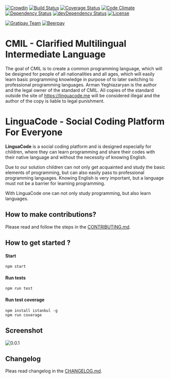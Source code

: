 [![Crowdin](https://d322cqt584bo4o.cloudfront.net/linguacode/localized.svg)](https://crowdin.com/project/linguacode)
[![Build Status](https://travis-ci.org/LinguaCode/core.svg?branch=master)](https://travis-ci.org/LinguaCode/core)
[![Coverage Status](https://coveralls.io/repos/github/LinguaCode/core/badge.svg?branch=master&v=6)](https://coveralls.io/github/LinguaCode/core?branch=master)
[![Code Climate](https://codeclimate.com/github/LinguaCode/core/badges/gpa.svg?v=1)](https://codeclimate.com/github/LinguaCode/core)
[![Dependency Status](https://david-dm.org/LinguaCode/core.svg)](https://david-dm.org/LinguaCode/core)
[![devDependency Status](https://david-dm.org/LinguaCode/core/dev-status.svg)](https://david-dm.org/LinguaCode/core#info=devDependencies)
[![License](http://img.shields.io/:license-gpl3-blue.svg?style=flat-square)](http://www.gnu.org/licenses/gpl-3.0.html)

[![Gratipay Team](https://img.shields.io/gratipay/team/LinguaCode.svg?maxAge=2592000&)](https://gratipay.com/LinguaCode/)
[![Beerpay](https://img.shields.io/beerpay/LinguaCode/core.svg?maxAge=2592000?style=flat-square)](https://beerpay.io/LinguaCode/core)

# CMIL - Clarified Multilingual Intermediate Language

The goal of CMIL is to create a common programming language, which will be designed for people of all nationalities and all ages, which will easily learn basic programming knowledge in purpose of to later switching to professional programming languages.
Arman Yeghiazaryan is the author and the legal owner of the standard of CMIL. All copies of the standard outside the site of https://linguacode.me will be considered illegal and the author of the copy is liable to legal punishment.

# LinguaCode - Social Coding Platform For Everyone
**LinguaCode** is a social coding platform and is designed especially for children, where they can learn programming and share their codes with their native language and without the necessity of knowing English.

Due to our solution children can not only get acquainted and study the basic elements of programming, but can also easily pass to professional programming languages. Knowing English is very important, but a language must not be a barrier for learning programming. 

With LinguaCode one can not only study programming, but also learn languages.

## How to make contributions?
Please read and follow the steps in the [CONTRIBUTING.md](https://github.com/LinguaCode/core/blob/master/CONTRIBUTING.md).

## How to get started ?
#### Start
`npm start`

#### Run tests
`npm run test`

#### Run test coverage
```
npm install istanbul -g
npm run coverage
```

## Screenshot

![0.0.1](/screenshots/demonstration_0.0.1.gif)

## Changelog
Pleas read changelog in the [CHANGELOG.md](https://github.com/LinguaCode/core/blob/master/CHANGELOG.md).
